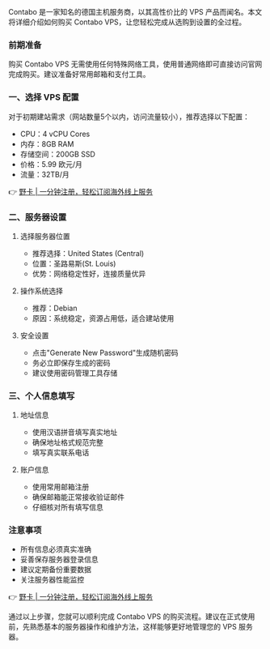Contabo 是一家知名的德国主机服务商，以其高性价比的 VPS 产品而闻名。本文将详细介绍如何购买 Contabo VPS，让您轻松完成从选购到设置的全过程。

### 前期准备

购买 Contabo VPS 无需使用任何特殊网络工具，使用普通网络即可直接访问官网完成购买。建议准备好常用邮箱和支付工具。

### 一、选择 VPS 配置

对于初期建站需求（网站数量5个以内，访问流量较小），推荐选择以下配置：
- CPU：4 vCPU Cores
- 内存：8GB RAM
- 存储空间：200GB SSD
- 价格：5.99 欧元/月
- 流量：32TB/月

👉 [野卡 | 一分钟注册，轻松订阅海外线上服务](https://bit.ly/bewildcard)

### 二、服务器设置

1. 选择服务器位置
   - 推荐选择：United States (Central)
   - 位置：圣路易斯(St. Louis)
   - 优势：网络稳定性好，连接质量优异

2. 操作系统选择
   - 推荐：Debian
   - 原因：系统稳定，资源占用低，适合建站使用

3. 安全设置
   - 点击"Generate New Password"生成随机密码
   - 务必立即保存生成的密码
   - 建议使用密码管理工具存储

### 三、个人信息填写

1. 地址信息
   - 使用汉语拼音填写真实地址
   - 确保地址格式规范完整
   - 填写真实联系电话

2. 账户信息
   - 使用常用邮箱注册
   - 确保邮箱能正常接收验证邮件
   - 仔细核对所有填写信息

### 注意事项

- 所有信息必须真实准确
- 妥善保存服务器登录信息
- 建议定期备份重要数据
- 关注服务器性能监控

👉 [野卡 | 一分钟注册，轻松订阅海外线上服务](https://bit.ly/bewildcard)

通过以上步骤，您就可以顺利完成 Contabo VPS 的购买流程。建议在正式使用前，先熟悉基本的服务器操作和维护方法，这样能够更好地管理您的 VPS 服务器。